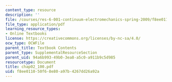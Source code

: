 ```yaml
---
content_type: resource
description: ''
file: /courses/res-6-001-continuum-electromechanics-spring-2009/f8ee011050f68e80a97b4267dd26a92a_chap02_100.pdf
file_type: application/pdf
learning_resource_types:
- Online Textbooks
license: https://creativecommons.org/licenses/by-nc-sa/4.0/
ocw_type: OCWFile
parent_title: Textbook Contents
parent_type: SupplementalResourceSection
parent_uid: 94a6b993-49b0-3ea8-a5c0-a911b9c5d985
resourcetype: Document
title: chap02_100.pdf
uid: f8ee0110-50f6-8e80-a97b-4267dd26a92a
---
```

